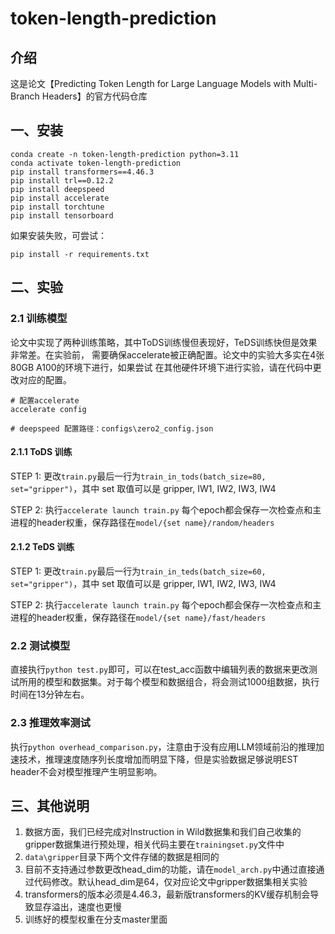 # token-length-prediction

## 介绍
这是论文【Predicting Token Length for Large Language Models with Multi-Branch Headers】的官方代码仓库

## 一、安装
```
conda create -n token-length-prediction python=3.11
conda activate token-length-prediction
pip install transformers==4.46.3
pip install trl==0.12.2
pip install deepspeed
pip install accelerate
pip install torchtune
pip install tensorboard
```
如果安装失败，可尝试：
```
pip install -r requirements.txt
```

## 二、实验

### 2.1 训练模型
论文中实现了两种训练策略，其中ToDS训练慢但表现好，TeDS训练快但是效果非常差。在实验前，
需要确保accelerate被正确配置。论文中的实验大多实在4张80GB A100的环境下进行，如果尝试
在其他硬件环境下进行实验，请在代码中更改对应的配置。
```
# 配置accelerate
accelerate config

# deepspeed 配置路径：configs\zero2_config.json
```
#### 2.1.1 ToDS 训练
STEP 1: 更改`train.py`最后一行为`train_in_tods(batch_size=80, set="gripper")`，其中 set 取值可以是 gripper, IW1, IW2, IW3, IW4 

STEP 2: 执行`accelerate launch train.py` 每个epoch都会保存一次检查点和主进程的header权重，保存路径在`model/{set name}/random/headers`

#### 2.1.2 TeDS 训练
STEP 1: 更改`train.py`最后一行为`train_in_teds(batch_size=60, set="gripper")`，其中 set 取值可以是 gripper, IW1, IW2, IW3, IW4 

STEP 2: 执行`accelerate launch train.py` 每个epoch都会保存一次检查点和主进程的header权重，保存路径在`model/{set name}/fast/headers`

### 2.2 测试模型
直接执行`python test.py`即可，可以在test_acc函数中编辑列表的数据来更改测试所用的模型和数据集。对于每个模型和数据组合，将会测试1000组数据，执行时间在13分钟左右。

### 2.3 推理效率测试
执行`python overhead_comparison.py`，注意由于没有应用LLM领域前沿的推理加速技术，推理速度随序列长度增加而明显下降，但是实验数据足够说明EST header不会对模型推理产生明显影响。

## 三、其他说明
1. 数据方面，我们已经完成对Instruction in Wild数据集和我们自己收集的gripper数据集进行预处理，相关代码主要在`trainingset.py`文件中
2. `data\gripper`目录下两个文件存储的数据是相同的
3. 目前不支持通过参数更改head_dim的功能，请在`model_arch.py`中通过直接通过代码修改。默认head_dim是64，仅对应论文中gripper数据集相关实验
4. transformers的版本必须是4.46.3，最新版transformers的KV缓存机制会导致显存溢出，速度也更慢
5. 训练好的模型权重在分支master里面
